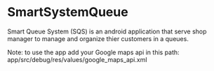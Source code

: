 # SmartSystemQueue
Smart Queue System (SQS) is an android application that serve shop manager to manage and organize thier customers in a queues.


Note: to use the app add your Google maps api in this path: app/src/debug/res/values/google_maps_api.xml
